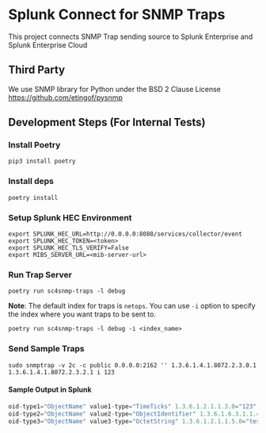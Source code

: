 # Splunk Connect for SNMP Traps

This project connects SNMP Trap sending source to Splunk Enterprise and Splunk Enterprise Cloud

## Third Party

We use SNMP library for Python under the BSD 2 Clause License https://github.com/etingof/pysnmp

## Development Steps (For Internal Tests)

### Install Poetry
`pip3 install poetry`

### Install deps

`poetry install`

### Setup Splunk HEC Environment
```
export SPLUNK_HEC_URL=http://0.0.0.0:8088/services/collector/event
export SPLUNK_HEC_TOKEN=<token>
export SPLUNK_HEC_TLS_VERIFY=False
export MIBS_SERVER_URL=<mib-server-url>
```

### Run Trap Server
`poetry run sc4snmp-traps -l debug`

**Note**: The default index for traps is `netops`. You can use `-i` option to specify the index where you want traps to be sent to.

`poetry run sc4snmp-traps -l debug -i <index_name>`


### Send Sample Traps

```
sudo snmptrap -v 2c -c public 0.0.0.0:2162 '' 1.3.6.1.4.1.8072.2.3.0.1 1.3.6.1.4.1.8072.2.3.2.1 i 123
```


#### Sample Output in Splunk

```js
oid-type1="ObjectName" value1-type="TimeTicks" 1.3.6.1.2.1.1.3.0="123" value1="123" SNMPv2-MIB::sysUpTime.0="123" 正常运行时间="123"
oid-type2="ObjectName" value2-type="ObjectIdentifier" 1.3.6.1.6.3.1.1.4.1.0="1.3.6.1.6.3.1.1.5.1" value2="1.3.6.1.6.3.1.1.5.1" SNMPv2-MIB::snmpTrapOID.0="SNMPv2-MIB::coldStart" 陷阱="None"
oid-type3="ObjectName" value3-type="OctetString" 1.3.6.1.2.1.1.5.0="testk8s" value3="testk8s" SNMPv2-MIB::sysName.0="testk8s" 
```


